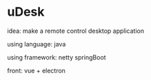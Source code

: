 # uDesk

idea: make a remote control desktop application 

using language: java

using framework: netty springBoot 

front: vue + electron

